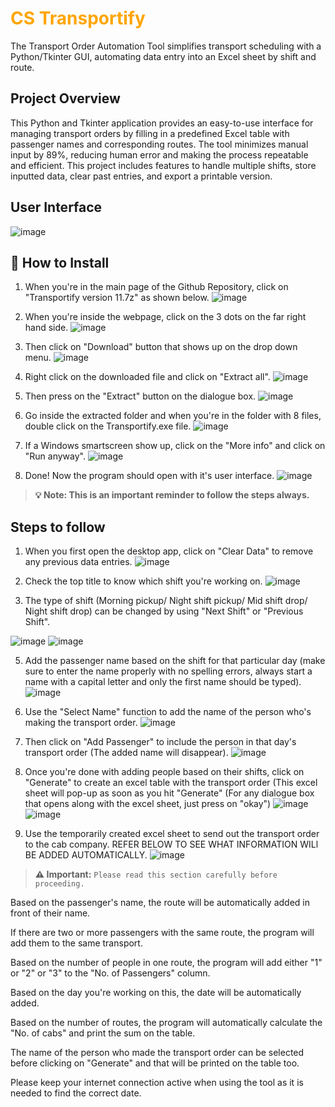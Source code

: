 <h1 style="color: orange;">CS Transportify</h1>
The Transport Order Automation Tool simplifies transport scheduling with a Python/Tkinter GUI, automating data entry into an Excel sheet by shift and route. 

## Project Overview
This Python and Tkinter application provides an easy-to-use interface for managing transport orders by filling in a predefined Excel table with passenger names and corresponding routes. The tool minimizes manual input by 89%, reducing human error and making the process repeatable and efficient. This project includes features to handle multiple shifts, store inputted data, clear past entries, and export a printable version.

## User Interface
![image](https://github.com/user-attachments/assets/35ce59f7-066d-40ab-a955-36625fc30ce3)

## 🚀 How to Install
1. When you're in the main page of the Github Repository, click on "Transportify version 11.7z" as shown below.
![image](https://github.com/user-attachments/assets/f05765eb-362f-4584-9573-12f80f587810)

2. When you're inside the webpage, click on the 3 dots on the far right hand side.
![image](https://github.com/user-attachments/assets/7e94d365-037b-488c-82e9-ef1c6dd6584c)

3. Then click on "Download" button that shows up on the drop down menu.
![image](https://github.com/user-attachments/assets/c0528436-58bc-4bf4-848d-7b5506f3130d)

4. Right click on the downloaded file and click on "Extract all".
![image](https://github.com/user-attachments/assets/b10d01b2-c1ca-41fc-92bd-bf038e8413a8)

5. Then press on the "Extract" button on the dialogue box.
![image](https://github.com/user-attachments/assets/8b9fda6e-3c18-4c8c-ab07-d1ed2a2bfeac)

6. Go inside the extracted folder and when you're in the folder with 8 files, double click on the Transportify.exe file.
![image](https://github.com/user-attachments/assets/46e105c9-bb4f-4728-b6e1-022340a64559)

7. If a Windows smartscreen show up, click on the "More info" and click on "Run anyway".
![image](https://github.com/user-attachments/assets/4608f906-f135-4a10-95bd-210ce95ab9ae)

8. Done! Now the program should open with it's user interface.
![image](https://github.com/user-attachments/assets/e633f169-1dbd-4cc3-9797-12ac86390bb9)









> **💡 **Note**: This is an important reminder to follow the steps always.**

## Steps to follow
1. When you first open the desktop app, click on "Clear Data" to remove any previous data entries.
![image](https://github.com/user-attachments/assets/dcb0d283-1328-42b0-ad94-33326951ca19)

2. Check the top title to know which shift you're working on.
![image](https://github.com/user-attachments/assets/b4308e26-f480-4c5f-97b3-671b7a6f9045)

3. The type of shift (Morning pickup/ Night shift pickup/ Mid shift drop/ Night shift drop) can be changed by using "Next Shift" or "Previous Shift".
   
![image](https://github.com/user-attachments/assets/7a76c33e-c30b-41d8-bf50-84a4f7a247e0)
![image](https://github.com/user-attachments/assets/b80ecf0b-4794-4494-94e6-b3065b083170)

5. Add the passenger name based on the shift for that particular day (make sure to enter the name properly with no spelling errors, always start a name with a capital letter and only the first name should be typed).
![image](https://github.com/user-attachments/assets/cc9bf1de-4734-4a42-afa4-b75e0d5da6fd)

6. Use the "Select Name" function to add the name of the person who's making the transport order.
![image](https://github.com/user-attachments/assets/214f9b5a-11d8-4bbe-a165-b3c7e1c8335b)

7. Then click on "Add Passenger" to include the person in that day's transport order (The added name will disappear).
![image](https://github.com/user-attachments/assets/3ebe9002-1e31-49c9-8b47-507b0b4325fa)

8. Once you're done with adding people based on their shifts, click on "Generate" to create an excel table with the transport order (This excel sheet will pop-up as soon as you hit "Generate" (For any dialogue box that opens along with the excel sheet, just press on "okay")
![image](https://github.com/user-attachments/assets/dae85f35-2a61-4ffe-8c7c-5cd03a9ae63d)
![image](https://github.com/user-attachments/assets/a51c2a42-e5b7-4855-b12a-ac577090a259)

9. Use the temporarily created excel sheet to send out the transport order to the cab company. REFER BELOW TO SEE WHAT INFORMATION WILl BE ADDED AUTOMATICALLY.
![image](https://github.com/user-attachments/assets/37e5bc13-0a47-412a-8d3f-1a9ecee0ad1c)


> **⚠️ Important:** `Please read this section carefully before proceeding.`

Based on the passenger's name, the route will be automatically added in front of their name.

If there are two or more passengers with the same route, the program will add them to the same transport.

Based on the number of people in one route, the program will add either "1" or "2" or "3" to the "No. of Passengers" column.

Based on the day you're working on this, the date will be automatically added.

Based on the number of routes, the program will automatically calculate the "No. of cabs" and print the sum on the table.

The name of the person who made the transport order can be selected before clicking on "Generate" and that will be printed on the table too.

Please keep your internet connection active when using the tool as it is needed to find the correct date.







